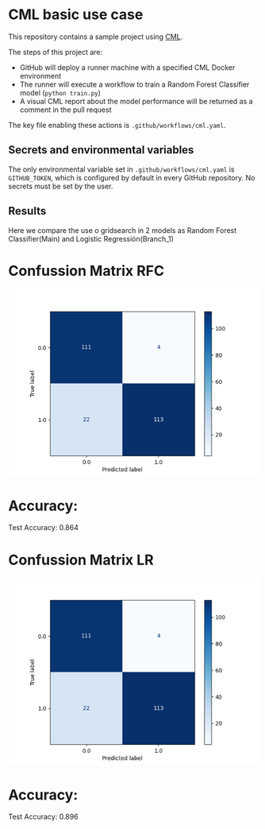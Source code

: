 # CML basic use case

This repository contains a sample project using [CML](https://github.com/iterative/cml).

The steps of this project are:
- GitHub will deploy a runner machine with a specified CML Docker environment
- The runner will execute a workflow to train a Random Forest Classifier model (`python train.py`)
- A visual CML report about the model performance will be returned as a comment in the pull request

The key file enabling these actions is `.github/workflows/cml.yaml`.

## Secrets and environmental variables
The only environmental variable set in `.github/workflows/cml.yaml` is `GITHUB_TOKEN`, which is configured by default in every GitHub repository. No secrets must be set by the user. 

## Results
Here we compare the use o gridsearch in 2 models as Random Forest Classifier(Main) and Logistic Regressión(Branch_1)

# Confussion Matrix RFC
![Confussion Matrix RFC](confusion_matrix.png)

# Accuracy:
Test Accuracy: 0.864


# Confussion Matrix LR
![Confussion Matrix LR](https://github.com/ronaldespinozaa/cml_classif_ML/blob/ronaldespinozaa-patch-1/confusion_matrix.png)

# Accuracy:
Test Accuracy: 0.896
